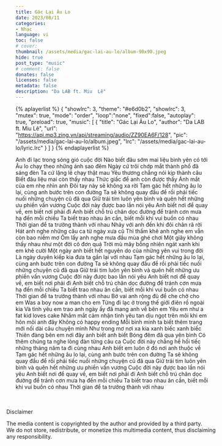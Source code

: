 ```yaml
---
title: Gác Lại Âu Lo
date: 2023/08/11
categories:
- Nhạc
language: vi
toc: false
# cover: 
thumbnail: /assets/media/gac-lai-au-lo/album-90x90.jpeg
hide: true
post_type: "music"
# comment: false
donates: false
licenses: false
metadata: false
description: "Da LAB ft. Miu  Lê"
---
```

{% aplayerlist %}
{
    "showlrc": 3,
    "theme": "#e6d0b2",
    "showlrc": 3,
    "mutex": true,
    "mode": "order",
    "loop":"none",
    "fixed":false,
    "autoplay": true,
    "preload": true,
    "music": [
        {
            "title": "Gác Lại Âu Lo",
            "author": "Da LAB ft. Miu  Lê",
            "url": "https://api.mp3.zing.vn/api/streaming/audio/ZZ90EA6F/128",
            "pic": "/assets/media/gac-lai-au-lo/album.jpeg",
            "lrc": "/assets/media/gac-lai-au-lo/lyric.lrc"
        }
    ]
}
{% endaplayerlist %}
<!-- more -->
Anh đi lạc trong sóng gió cuộc đời
Nào biết đâu sớm mai liệu bình yên có tới
Âu lo chạy theo những ánh sao đêm
Ngày cứ trôi chớp mắt thành phố đã sáng đèn
Ta cứ lặng lẽ chạy thật mau
Yêu thương chẳng nói kịp thành câu
Biết đâu liệu mai còn thấy nhau
Thức giấc để anh còn được thấy
Ánh mắt của em nhẹ nhìn anh
Đôi tay này sẽ không xa rời
Tạm gác hết những âu lo lại, cùng anh bước trên con đường
Ta sẽ không quay đầu để rồi phải tiếc nuối những chuyện cũ đã qua
Giữ trái tim luôn yên bình và quên hết những ưu phiền vấn vương
Cuộc đời này được bao lần nói yêu
Anh biết nơi để quay về, em biết nơi phải đi
Anh biết chỗ trú chân dọc đường để tránh cơn mưa hạ đến mỗi chiều
Ta biết trao nhau ân cần, biết mỗi khi vui buồn có nhau
Thời gian để ta trưởng thành với nhau
Nhảy với anh đến khi đôi chân rã rời
Hát anh nghe những câu ca từ ngày xưa cũ
Thì thầm khẽ anh nghe em vẫn còn bao niềm mơ
Ôm lấy anh nghe mưa đầu mùa ghé chơi
Một giây không thấy nhau như một đời cô đơn quá
Trời mù mây bỗng nhiên ngát xanh khi em khẽ cười
Một ngày anh biết hết nguyên do của những yên vui trong đời
Là ngày duyên kiếp kia đưa ta gần lại với nhau
Tạm gác hết những âu lo lại, cùng anh bước trên con đường
Ta sẽ không quay đầu để rồi phải tiếc nuối những chuyện cũ đã qua
Giữ trái tim luôn yên bình và quên hết những ưu phiền vấn vương
Cuộc đời này được bao lần nói yêu
Anh biết nơi để quay về, em biết nơi phải đi
Anh biết chỗ trú chân dọc đường để tránh cơn mưa hạ đến mỗi chiều
Ta biết trao nhau ân cần, biết mỗi khi vui buồn có nhau
Thời gian để ta trưởng thành với nhau
Bờ vai anh rộng đủ để che chở cho em
Was a boy now a man cho em
Từng đi lạc ở trong thế giới điên rồ ngoài kia
Và tình yêu em trao anh ngày ấy đã mang anh về bên em
Yêu em như a fat kid loves cake
Nhắm mắt cảm nhận tình yêu tan dịu ngọt trên môi khi em hôn môi anh đây
Không có happy ending
Mỗi bình minh ta biết thêm trang mới nối dài câu chuyện mình
Như trong mơ nơi xa kia xanh biếc xanh biếc
Thiên đàng bên em nơi đây anh biết anh biết
Bóng đêm đã qua yên bình
Có thêm chúng ta nghe lòng đàn từng câu ca
Cuộc đời này chẳng hề hối tiếc những tháng năm ta đi cùng nhau
Anh biết em luôn ở đó nơi anh thuộc về
Tạm gác hết những âu lo lại, cùng anh bước trên con đường
Ta sẽ không quay đầu để rồi phải tiếc nuối những chuyện cũ đã qua
Giữ trái tim luôn yên bình và quên hết những ưu phiền vấn vương
Cuộc đời này được bao lần nói yêu
Anh biết nơi để quay về, em biết nơi phải đi
Anh biết chỗ trú chân dọc đường để tránh cơn mưa hạ đến mỗi chiều
Ta biết trao nhau ân cần, biết mỗi khi vui buồn có nhau
Thời gian để ta trưởng thành với nhau


<!-- DISCLAIMER -->
<div style="padding-top: 20px;">
    <article class="message message-immersive is-warning is-small" style="margin: 0 -1.5rem -1.5rem -1.5rem;">
        <div class="message-body is-size-7">
        <p class="has-text-weight-semibold">
            <span class="icon"><i class="fas fa-exclamation-triangle"></i></span> Disclaimer
        </p>    
        The media content is copyrighted by the author and provided by a third party.<br>
        We do not store, redistribute, or monetize this multimedia content, thus disclaiming any responsibility.
        </div>
    </article>
</div>